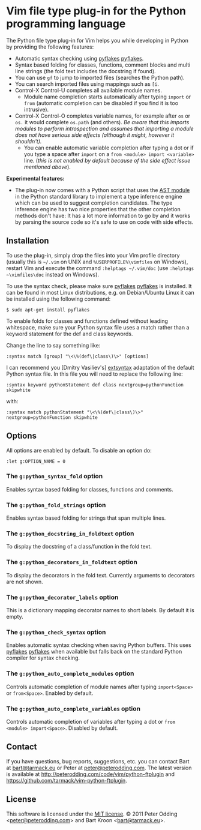 # Vim file type plug-in for the Python programming language

The Python file type plug-in for Vim helps you while developing in Python by providing the following features:

 * Automatic syntax checking using [pyflakes] [pyflakes].
 * Syntax based folding for classes, functions, comment blocks and multi line strings (the fold text includes the docstring if found).
 * You can use `gf` to jump to imported files (searches the Python path).
 * You can search imported files using mappings such as `[i`.
 * Control-X Control-U completes all available module names.
   * Module name completion starts automatically after typing `import` or `from` (automatic completion can be disabled if you find it is too intrusive).
 * Control-X Control-O completes variable names, for example after `os` or `os.` it would complete `os.path` (and others). *Be aware that this imports modules to perform introspection and assumes that importing a module does not have serious side effects (although it might, however it shouldn't).*
   * You can enable automatic variable completion after typing a dot or if you type a space after `import` on a `from <module> import <variable>` line. (*this is not enabled by default because of the side effect issue mentioned above*).

**Experimental features:**

 * The plug-in now comes with a Python script that uses the [AST module][ast] in the Python standard library to implement a type inference engine which can be used to suggest completion candidates. The type inference engine has two nice properties that the other completion methods don't have: It has a lot more information to go by and it works by parsing the source code so it's safe to use on code with side effects.

## Installation

To use the plug-in, simply drop the files into your Vim profile directory (usually this is `~/.vim` on UNIX and `%USERPROFILE%\vimfiles` on Windows), restart Vim and execute the command `:helptags ~/.vim/doc` (use `:helptags ~\vimfiles\doc` instead on Windows).

To use the syntax check, please make sure [pyflakes] [pyflakes] is installed. It can be found in most Linux distributions, e.g. on Debian/Ubuntu Linux it can be installed using the following command:

    $ sudo apt-get install pyflakes

To enable folds for classes and functions defined without leading whitespace, make sure your Python syntax file uses a match rather than a keyword statement for the def and class keywords.

Change the line to say something like:

    :syntax match [group] "\<\%(def\|class\)\>" [options]

I can recommend you [Dmitry Vasiliev's] [extsyntax] adaptation of the default Python syntax file. In this file you will need to replace the following line:

    :syntax keyword pythonStatement def class nextgroup=pythonFunction skipwhite

with:

    :syntax match pythonStatement "\<\%(def\|class\)\>" nextgroup=pythonFunction skipwhite

## Options

All options are enabled by default. To disable an option do:

    :let g:OPTION_NAME = 0

### The `g:python_syntax_fold` option

Enables syntax based folding for classes, functions and comments.

### The `g:python_fold_strings` option

Enables syntax based folding for strings that span multiple lines.

### The `g:python_docstring_in_foldtext` option

To display the docstring of a class/function in the fold text.

### The `g:python_decorators_in_foldtext` option

To display the decorators in the fold text. Currently arguments to decorators are not shown.

### The `g:python_decorator_labels` option

This is a dictionary mapping decorator names to short labels. By default it is empty.

### The `g:python_check_syntax` option

Enables automatic syntax checking when saving Python buffers. This uses [pyflakes] [pyflakes] when available but falls back on the standard Python compiler for syntax checking.

### The `g:python_auto_complete_modules` option

Controls automatic completion of module names after typing `import<Space>` or `from<Space>`. Enabled by default.

### The `g:python_auto_complete_variables` option

Controls automatic completion of variables after typing a dot or `from <module> import<Space>`. Disabled by default.

## Contact

If you have questions, bug reports, suggestions, etc. you can contact Bart at <bart@tarmack.eu> or Peter at <peter@peterodding.com>. The latest version is available at <http://peterodding.com/code/vim/python-ftplugin> and <https://github.com/tarmack/vim-python-ftplugin>.

## License

This software is licensed under the [MIT license](http://en.wikipedia.org/wiki/MIT_License).
© 2011 Peter Odding &lt;<peter@peterodding.com>&gt; and Bart Kroon &lt;<bart@tarmack.eu>&gt;.


[ast]: http://docs.python.org/library/ast.html
[extsyntax]: http://www.vim.org/scripts/script.php?script_id=790
[pyflakes]: http://pypi.python.org/pypi/pyflakes
